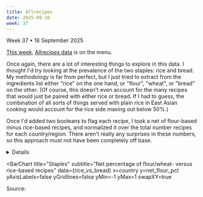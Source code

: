 ```yaml
---
title: Allrecipes
date: 2025-09-16
week: 37
---
```


<Note>
  Week 37 • 16 September 2025
</Note>

[This week](https://github.com/rfordatascience/tidytuesday/blob/main/data/2025/2025-09-16/readme.md), [Allrecipes data](https://cran.r-project.org/package=tastyR) is on the menu.

Once again, there are a lot of interesting things to explore in this data. I thought I'd try looking at the prevalence of the two staples: rice and bread. My methodology is far from perfect, but I just tried to extract from the ingredients list either "rice" on the one hand, or "flour", "wheat", or "bread" on the other. (Of course, this doesn't even account for the many recipes that would just be paired with either rice or bread. If I had to guess, the combination of all sorts of things served with plain rice in East Asian cooking would account for the rice side maxing out below 50%.)

Once I'd added two booleans to flag each recipe, I took a net of flour-based minus rice-based recipes, and normalized it over the total number recipes for each country/region. There aren't really any surprises in these numbers, so this approach must not have been completely off base.

<Details title="Queries">

Taking a page from last week, once I'd done my exploration and settled on a query I went ahead and generated a static CSV:

```sql
copy (
  with parse_ingredients as (
       select *,
              ingredients like '%rice%' as has_rice,
              ingredients similar to '.*(flour|bread|wheat).*' as has_flour
         from 'https://raw.githubusercontent.com/rfordatascience/tidytuesday/main/data/2025/2025-09-16/cuisines.csv'
  )

   select country,
          count_if(has_rice) as rice_recipes,
          count_if(has_flour) as flour_recipes,
          count(*) as all_recipes,
          (flour_recipes - rice_recipes)/all_recipes as net_flour_pct
     from parse_ingredients
 group by all
) to 'rice_vs_bread.csv'
```

```sql rice_vs_bread
from tidytuesday.rice_vs_bread
```

</Details>

<BarChart
    title="Staples"
    subtitle="Net percentage of flour/wheat- versus rice-based recipes"
    data={rice_vs_bread}
    x=country
    y=net_flour_pct
    yAxisLabels=false
    yGridlines=false
    yMin=-1
    yMax=1
    swapXY=true
>
  <ReferenceArea yMin='0' yMax='1'
    label=🥖
    fontSize=48
    labelPosition=bottomRight
    labelPadding=12
    color=warning
  />
  <ReferenceArea yMin='-1' yMax='0'
    label=🍚
    fontSize=48
    labelPosition=topLeft
    labelPadding=12
  />
</BarChart>

<Note>
Source: <Link label='tastyR package' url='https://cran.r-project.org/package=tastyR' />
</Note>
